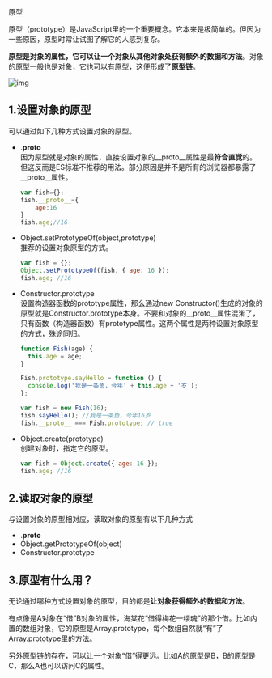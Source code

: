 原型

原型（prototype）是JavaScript里的一个重要概念。它本来是极简单的。但因为一些原因，原型时常让试图了解它的人感到复杂。

**原型是对象的属性，它可以让一个对象从其他对象处获得额外的数据和方法**。对象的原型一般也是对象，它也可以有原型，这便形成了**原型链**。

![img](https://robberfree.github.io/fe/2021-01-03/image/prototype.png)

1.设置对象的原型
---------

可以通过如下几种方式设置对象的原型。

* .__proto__  
  因为原型就是对象的属性，直接设置对象的__proto__属性是最**符合直觉**的。但这反而是ES标准不推荐的用法。部分原因是并不是所有的浏览器都暴露了__proto__属性。

  ```js
  var fish={};
  fish.__proto__={
      age:16
  }
  fish.age;//16
  ```

  

* Object.setPrototypeOf(object,prototype)  
  推荐的设置对象原型的方式。

  ```js
  var fish = {};
  Object.setPrototypeOf(fish, { age: 16 });
  fish.age; //16
  ```

  

* Constructor.prototype  
  设置构造器函数的prototype属性，那么通过new Constructor()生成的对象的原型就是Constructor.prototype本身。不要和对象的__proto__属性混淆了，只有函数（构造器函数）有prototype属性。这两个属性是两种设置对象原型的方式，殊途同归。

  ```js
  function Fish(age) {
    this.age = age;
  }
  
  Fish.prototype.sayHello = function () {
    console.log('我是一条鱼，今年' + this.age + '岁');
  };
  
  var fish = new Fish(16);
  fish.sayHello(); //我是一条鱼，今年16岁
  fish.__proto__ === Fish.prototype; // true
  ```

  

* Object.create(prototype)  
  创建对象时，指定它的原型。

  ```js
  var fish = Object.create({ age: 16 });
  fish.age; //16
  ```

  

2.读取对象的原型
---------

与设置对象的原型相对应，读取对象的原型有以下几种方式

*   .__proto__
*   Object.getPrototypeOf(object)
*   Constructor.prototype

3.原型有什么用？
---------

无论通过哪种方式设置对象的原型，目的都是**让对象获得额外的数据和方法**。

有点像是A对象在“借”B对象的属性，海棠花“借得梅花一缕魂”的那个借。比如内置的数组对象，它的原型是Array.prototype，每个数组自然就“有”了Array.prototype里的方法。

另外原型链的存在，可以让一个对象“借”得更远。比如A的原型是B，B的原型是C，那么A也可以访问C的属性。